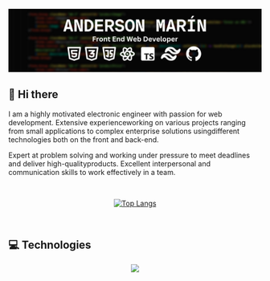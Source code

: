 ![Banner Anderson](/Banner_github_v2.png) 

## 👋 Hi there

<p>I am a highly motivated electronic engineer with passion for web development. Extensive experienceworking on various projects ranging from small applications to complex enterprise solutions usingdifferent technologies both on the front and back-end.</p>
  
<p>Expert at problem solving and working under pressure to meet deadlines and deliver high-qualityproducts. Excellent interpersonal and communication skills to work effectively in a team.</p>

<br/>

<div align="center">
  
  [![Top Langs](https://github-readme-stats.vercel.app/api/top-langs/?username=anmarinur&layout=compact&theme=dark)](https://github.com/anmarinur)
  
</div>

<br/>

## 💻 Technologies

<p align="center">
  <a href="https://www.linkedin.com/in/andersonmarindev/">
    <img src="https://skillicons.dev/icons?i=html,css,js,react,redux,tailwind,git,github,vscode" />
  </a>
</p>
